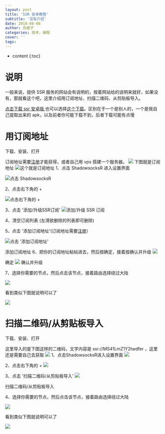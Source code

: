 ```yaml
---
layout: post
title: 'SSR 安卓教程'
subtitle: '没有介绍'
date: 2018-08-08
author: 伪君子
categories: 技术，编程
cover: ''
tags: 
---
```


* content
{:toc}


#  说明
 一般来说，提供 SSR 服务的网站会有说明的，按着网站给的说明来就好，如果没有，那就看这个吧，这里介绍用订阅地址、扫描二维码、从剪贴板导入。

 [点击下载 ssr 安卓版](https://www.6yhy.com/ssr-download/ssr-android.apk),也可以选择[这个下载](https://weijunzii.github.io/screenshot/SSR-in.zhaoj.shadowsocksr-3.4.0.6.apk)。区别在于一个是别人的，一个是我自己提取出来的 apk，以及前者你可能下载不到，后者下载可能有点慢

#  用订阅地址
 下载、安装、打开

订阅地址需要[注册](https://weijunzii.github.io/2018/07/31/To-Climb-Over-The-Wall.html#3ss%E6%88%96ssr%E7%BF%BB%E8%B6%8A)才能获得，或者自己用 vps 搭建一个服务器。
![](https://i.imgur.com/irsn2PB.png)
下图就是订阅地址
![这个就是订阅地址](https://i.imgur.com/9ZewcoE.png)
1、点击 ShadowsocksR 进入设置界面

![点击 ShadowsocksR](http://telegra.ph/file/4b27bade6842f864975c2.png)


2、点击右下角的 +

![点击右下角的 +](http://telegra.ph/file/3bbef876b26d647d505e5.png)

3、点击 '添加/升级SSR订阅'
![添加/升级 SSR 订阅](http://telegra.ph/file/edd7b2a51af49b32ac0c8.png)

4、清空订阅列表 (左滑欲删除的列表即可删除)

5、点击 '添加订阅地址'(订阅地址需要[注册](https://weijunzii.github.io/2018/07/31/To-Climb-Over-The-Wall.html#3ss%E6%88%96ssr%E7%BF%BB%E8%B6%8A)）

![点击 '添加订阅地址'](http://telegra.ph/file/fa720c32406d6da835552.png)


添加订阅地址
6、把你的订阅地址粘帖进去，然后按确定，接着按确认并升级
![](http://telegra.ph/file/03738bffa19af82837ff8.png)


确定
![](http://telegra.ph/file/39b1bee1ce0813687bcaa.png)
确认并升级

7、选择你需要的节点，然后点击该节点，接着路由选择绕过大陆

![](https://upload-images.jianshu.io/upload_images/2989110-daf83fba47711a70.png?imageMogr2/auto-orient/strip%7CimageView2/2/w/1240)

看到类似下图就说明可以了

![](http://telegra.ph/file/4b681619eec8a507899eb.png)


#  扫描二维码/从剪贴板导入
 下载、安装、打开

这里导入的是下图这样的二维码，文字内容是 ssr://MS41LmZ1Y2twdfer ，这里还是需要自己去获取
![](https://i.imgur.com/n9rmyTx.png)
1、点击ShadowsocksR进入设置界面
![](http://telegra.ph/file/4b27bade6842f864975c2.png)

2、点击右下角的 +
![](http://telegra.ph/file/3bbef876b26d647d505e5.png)

3、点击 '扫描二维码/从剪贴板导入'
![](http://telegra.ph/file/f236b9e553e8a3e2c06dd.png)

扫描二维码/从剪贴板导入


4、选择你需要的节点，然后点击该节点，接着路由选择绕过大陆

![](https://upload-images.jianshu.io/upload_images/2989110-daf83fba47711a70.png?imageMogr2/auto-orient/strip%7CimageView2/2/w/1240)

看到类似下图就说明可以了

![](http://telegra.ph/file/4b681619eec8a507899eb.png)